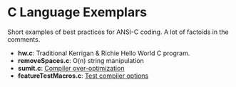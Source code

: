 # C Language Exemplars
Short examples of best practices for ANSI-C coding.  A lot of factoids
in the comments.
* __hw.c__: Traditional Kerrigan & Richie Hello World C program.
* __removeSpaces.c__: O(n) string manipulation
* __sumit.c__: [Compiler over-optimization](sumit.md)
* __featureTestMacros.c__: [Test compiler options](ftm.md)
